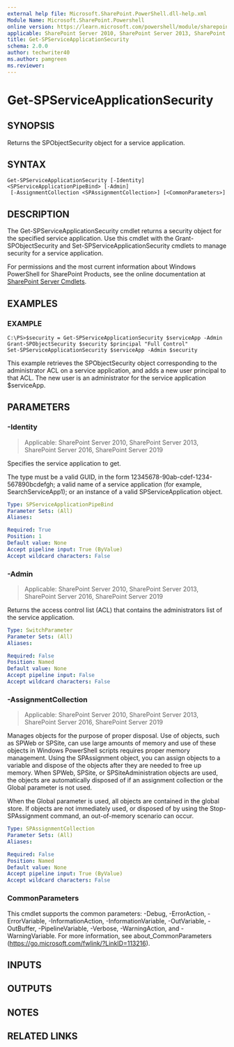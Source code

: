 ```yaml
---
external help file: Microsoft.SharePoint.PowerShell.dll-help.xml
Module Name: Microsoft.SharePoint.Powershell
online version: https://learn.microsoft.com/powershell/module/sharepoint-server/get-spserviceapplicationsecurity
applicable: SharePoint Server 2010, SharePoint Server 2013, SharePoint Server 2016, SharePoint Server 2019
title: Get-SPServiceApplicationSecurity
schema: 2.0.0
author: techwriter40
ms.author: pamgreen
ms.reviewer:
---
```


# Get-SPServiceApplicationSecurity

## SYNOPSIS

Returns the SPObjectSecurity object for a service application.


## SYNTAX

```
Get-SPServiceApplicationSecurity [-Identity] <SPServiceApplicationPipeBind> [-Admin]
 [-AssignmentCollection <SPAssignmentCollection>] [<CommonParameters>]
```

## DESCRIPTION
The Get-SPServiceApplicationSecurity cmdlet returns a security object for the specified service application.
Use this cmdlet with the Grant-SPObjectSecurity and Set-SPServiceApplicationSecurity cmdlets to manage security for a service application.

For permissions and the most current information about Windows PowerShell for SharePoint Products, see the online documentation at [SharePoint Server Cmdlets](https://learn.microsoft.com/powershell/sharepoint/sharepoint-server/sharepoint-server-cmdlets).

## EXAMPLES

### EXAMPLE
```
C:\PS>$security = Get-SPServiceApplicationSecurity $serviceApp -Admin
Grant-SPObjectSecurity $security $principal "Full Control"
Set-SPServiceApplicationSecurity $serviceApp -Admin $security
```

This example retrieves the SPObjectSecurity object corresponding to the administrator ACL on a service application, and adds a new user principal to that ACL.
The new user is an administrator for the service application $serviceApp.

## PARAMETERS

### -Identity

> Applicable: SharePoint Server 2010, SharePoint Server 2013, SharePoint Server 2016, SharePoint Server 2019

Specifies the service application to get.

The type must be a valid GUID, in the form 12345678-90ab-cdef-1234-567890bcdefgh; a valid name of a service application (for example, SearchServiceApp1); or an instance of a valid SPServiceApplication object.

```yaml
Type: SPServiceApplicationPipeBind
Parameter Sets: (All)
Aliases:

Required: True
Position: 1
Default value: None
Accept pipeline input: True (ByValue)
Accept wildcard characters: False
```

### -Admin

> Applicable: SharePoint Server 2010, SharePoint Server 2013, SharePoint Server 2016, SharePoint Server 2019

Returns the access control list (ACL) that contains the administrators list of the service application.

```yaml
Type: SwitchParameter
Parameter Sets: (All)
Aliases:

Required: False
Position: Named
Default value: None
Accept pipeline input: False
Accept wildcard characters: False
```

### -AssignmentCollection

> Applicable: SharePoint Server 2010, SharePoint Server 2013, SharePoint Server 2016, SharePoint Server 2019

Manages objects for the purpose of proper disposal.
Use of objects, such as SPWeb or SPSite, can use large amounts of memory and use of these objects in Windows PowerShell scripts requires proper memory management.
Using the SPAssignment object, you can assign objects to a variable and dispose of the objects after they are needed to free up memory.
When SPWeb, SPSite, or SPSiteAdministration objects are used, the objects are automatically disposed of if an assignment collection or the Global parameter is not used.

When the Global parameter is used, all objects are contained in the global store.
If objects are not immediately used, or disposed of by using the Stop-SPAssignment command, an out-of-memory scenario can occur.

```yaml
Type: SPAssignmentCollection
Parameter Sets: (All)
Aliases:

Required: False
Position: Named
Default value: None
Accept pipeline input: True (ByValue)
Accept wildcard characters: False
```

### CommonParameters
This cmdlet supports the common parameters: -Debug, -ErrorAction, -ErrorVariable, -InformationAction, -InformationVariable, -OutVariable, -OutBuffer, -PipelineVariable, -Verbose, -WarningAction, and -WarningVariable. For more information, see about_CommonParameters (https://go.microsoft.com/fwlink/?LinkID=113216).

## INPUTS

## OUTPUTS

## NOTES

## RELATED LINKS
